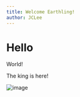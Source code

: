 ```yaml
---
title: Welcome Earthling!
author: JCLee
---
```



# Hello

<MdxBtn text="hehehe"/>

World!

The king is here!

![image](/images/uploads/brand-logo-white.png "jc")